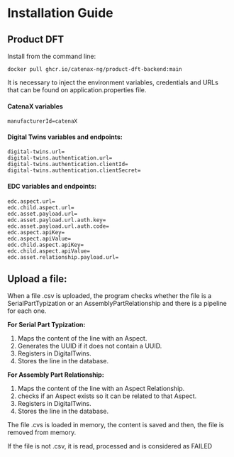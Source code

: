 # Installation Guide
## Product DFT
Install from the command line:

`docker pull ghcr.io/catenax-ng/product-dft-backend:main`


It is necessary to inject the environment variables, credentials and URLs that can be found on application.properties file.
#### CatenaX variables
    manufacturerId=catenaX

#### Digital Twins variables and endpoints:
    digital-twins.url=
    digital-twins.authentication.url=
    digital-twins.authentication.clientId=
    digital-twins.authentication.clientSecret=

#### EDC variables and endpoints:
    edc.aspect.url=
    edc.child.aspect.url=
    edc.asset.payload.url=
    edc.asset.payload.url.auth.key=
    edc.asset.payload.url.auth.code=
    edc.aspect.apiKey=
    edc.aspect.apiValue=
    edc.child.aspect.apiKey=
    edc.child.aspect.apiValue=
    edc.asset.relationship.payload.url=


## Upload a file:
When a file .csv is uploaded, the program checks whether the file is a SerialPartTypization or an AssemblyPartRelationship and there is a pipeline for each one.

<b>For Serial Part Typization:</b>

1. Maps the content of the line with an Aspect.
2. Generates the UUID if it does not contain a UUID.
3. Registers in DigitalTwins.
4. Stores the line in the database.

<b>For Assembly Part Relationship:</b>

1. Maps the content of the line with an Aspect Relationship.
2. checks if an Aspect exists so it can be related to that Aspect.
3. Registers in DigitalTwins.
4. Stores the line in the database.

The file .cvs is loaded in memory, the content is saved and then, the file is removed from memory.


If the file is not .csv, it is read, processed and is considered as FAILED



